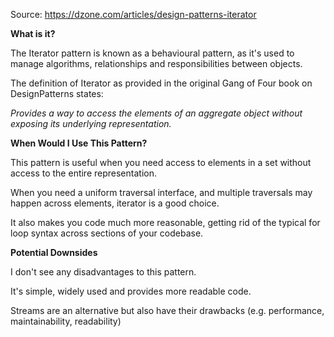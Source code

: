 Source: https://dzone.com/articles/design-patterns-iterator

**What is it?**

The Iterator pattern is known as a behavioural pattern, as it's used to manage algorithms, relationships and responsibilities between objects.

The definition of Iterator as provided in the original Gang of Four book on DesignPatterns states: 

_Provides a way to access the elements of an aggregate object without exposing its underlying representation._

**When Would I Use This Pattern?**

This pattern is useful when you need access to elements in a set without access to the entire representation. 

When you need a uniform traversal interface, and multiple traversals may happen across elements, iterator is a good choice. 

It also makes you code much more reasonable, getting rid of the typical for loop syntax across sections of your codebase.

**Potential Downsides**

I don't see any disadvantages to this pattern. 

It's simple, widely used and provides more readable code. 

Streams are an alternative but also have their drawbacks (e.g. performance, maintainability, readability)